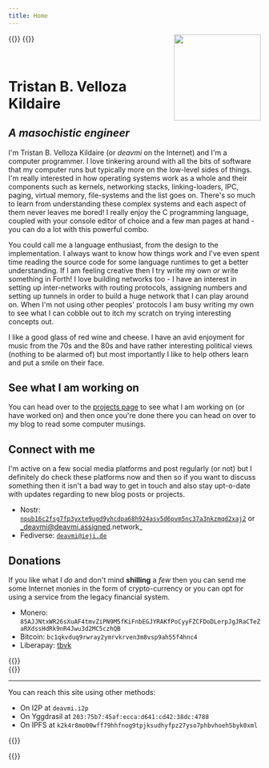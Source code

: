 ```yaml
---
title: Home
---
```


{{<bruh>}}
<img src="/img/profile_pic_honors_grad.jpg" width="172.8" hieght="259" style="float:right;gap;margin-left:10px;margin-bottom:10px">
{{</bruh>}}

<br>

# Tristan B. Velloza Kildaire
## _A masochistic engineer_

I'm Tristan B. Velloza Kildaire (or _deavmi_ on the Internet) and I'm a computer programmer. I love tinkering around with all the bits of software
that my computer runs but typically more on the low-level sides of things. I'm really interested in how operating systems work as a whole
and their components such as kernels, networking stacks, linking-loaders, IPC, paging, virtual memory, file-systems and the list goes on. There's
so much to learn from understanding these complex systems and each aspect of them never leaves me bored! I really enjoy the C programming language,
coupled with your console editor of choice and a few man pages at hand - you can do a lot with this powerful combo.

You could call me a language enthusiast, from the design to the implementation. I always want to know how things work and I've even spent time reading the source code for some language runtimes to get a better understanding. If I am feeling creative then I try write my own _or_ write something in Forth! I love building networks too - I have an interest in setting up inter-networks with routing protocols, assigning numbers and setting up tunnels in order to build a huge network that I can play around on. When I'm not using other peoples' protocols I am busy writing my own to see what I can cobble out to itch my scratch on trying interesting concepts out.

I like a good glass of red wine and cheese. I have an avid enjoyment for music from the 70s and the 80s and have rather interesting political views (nothing to be alarmed of) but most importantly I like to help others learn and put a smile on their face.

## See what I am working on

You can head over to the [projects page](/projects) to see what I am working on (or have worked on) and then once you're done there you can head on over to my blog to read some computer musings.

## Connect with me

I'm active on a few social media platforms and post regularly (or not) but I definitely do
check these platforms now and then so if you want to discuss something then it isn't a bad
way to get in touch and also stay upt-o-date with updates regarding to new blog posts or
projects.

* Nostr: [`npub16c2fsg7fp3yxte9ugd9yhcdpa68h924asv5d6pvm5nc37a3nkzmqd2xaj2`](https://njump.me/deavmi@deavmi.assigned.network) or _deavmi@deavmi.assigned.network_
* Fediverse: [`deavmi@ieji.de`](https://ieji.de/@deavmi)

## Donations

If you like what I _do_ and don't mind **shilling** a _few_ then you can send me some Internet monies in the form of crypto-currency or
you can opt for using a service from the legacy financial system.

* Monero: `85AJJNtxWR26sXuAF4tmvZiPN9M5fKiFnbEGJYRAKfPoCyyFZCFDoDLerpJgJRaCTeZaRXdssHdRk9nR4Jwu3d2MC5czhQB`
* Bitcoin: `bc1qkvduq9rwray2ymrvkrven3m8vsp9ah55f4hnc4`
* Liberapay: [tbvk](https://liberapay.com/tbvk/)

{{<bruh>}}
<br>
{{</bruh>}}

---

You can reach this site using other methods:

* On I2P at `deavmi.i2p`
* On Yggdrasil at `203:75b7:45af:ecca:d641:cd42:38dc:4788`
* On IPFS at `k2k4r8mo00wff79hhfnog9tpjksudhyfpz27yso7phbvhoeh5byk0xml`


{{<bruh>}}
<!-- TODO: Make clicable -->
<a rel="me" href="https://ieji.de/@deavmi"></a>
{{</bruh>}}
